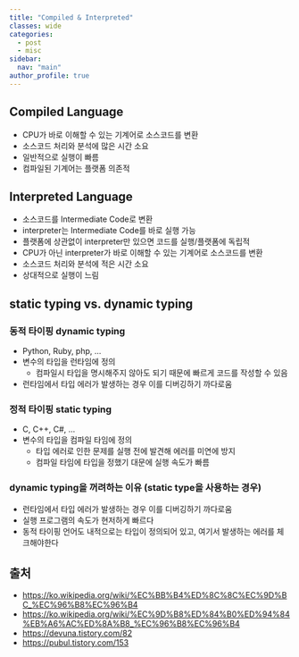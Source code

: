```yaml
---
title: "Compiled & Interpreted"
classes: wide
categories: 
  - post
  - misc
sidebar:
  nav: "main"
author_profile: true
---
```


## Compiled Language
* CPU가 바로 이해할 수 있는 기계어로 소스코드를 변환
* 소스코드 처리와 분석에 많은 시간 소요
* 일반적으로 실행이 빠름
* 컴파일된 기계어는 플랫폼 의존적

## Interpreted Language
* 소스코드를 Intermediate Code로 변환
* interpreter는 Intermediate Code를 바로 실행 가능
* 플랫폼에 상관없이 interpreter만 있으면 코드를 실행/플랫폼에 독립적
* CPU가 아닌 interpreter가 바로 이해할 수 있는 기계어로 소스코드를 변환
* 소스코드 처리와 분석에 적은 시간 소요
* 상대적으로 실행이 느림

## static typing vs. dynamic typing

### 동적 타이핑 dynamic typing
* Python, Ruby, php, ...
* 변수의 타입을 런타임에 정의
  * 컴파일시 타입을 명시해주지 않아도 되기 때문에 빠르게 코드를 작성할 수 있음
* 런타임에서 타입 에러가 발생하는 경우 이를 디버깅하기 까다로움

### 정적 타이핑 static typing
* C, C++, C#, ...
* 변수의 타입을 컴파일 타임에 정의
  * 타입 에러로 인한 문제를 실행 전에 발견해 에러를 미연에 방지
  * 컴파일 타임에 타입을 정했기 대문에 실행 속도가 빠름

### dynamic typing을 꺼려하는 이유 (static type을 사용하는 경우)
* 런타임에서 타입 에러가 발생하는 경우 이를 디버깅하기 까다로움
* 실행 프로그램의 속도가 현저하게 빠르다
* 동적 타이핑 언어도 내적으로는 타입이 정의되어 있고, 여기서 발생하는 에러를 체크해야한다

## 출처
* <https://ko.wikipedia.org/wiki/%EC%BB%B4%ED%8C%8C%EC%9D%BC_%EC%96%B8%EC%96%B4>
* <https://ko.wikipedia.org/wiki/%EC%9D%B8%ED%84%B0%ED%94%84%EB%A6%AC%ED%8A%B8_%EC%96%B8%EC%96%B4>
* <https://devuna.tistory.com/82>
* <https://pubul.tistory.com/153>
